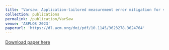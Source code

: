 ```yaml
---
title: "Varsaw: Application-tailored measurement error mitigation for variational quantum algorithms"
collection: publications
permalink: /publication/VarSaw
venue: 'ASPLOS 2023'
paperurl: 'https://dl.acm.org/doi/pdf/10.1145/3623278.3624764'
---
```


[Download paper here](https://dl.acm.org/doi/pdf/10.1145/3623278.3624764)